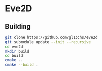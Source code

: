 # Eve2D

## Building

```bash
git clone https://github.com/gl1tchs/eve2d
git submodule update --init --recursive
cd eve2d
mkdir build
cd build
cmake ..
cmake --build .
```